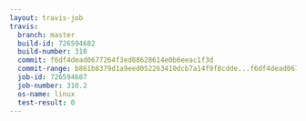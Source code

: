 ```yaml
---
layout: travis-job
travis:
  branch: master
  build-id: 726594682
  build-number: 310
  commit: f6df4dead0677264f3ed88628614e0b6eeac1f3d
  commit-range: b861b8379d1a9eed052263410dcb7a14f9f8cdde...f6df4dead0677264f3ed88628614e0b6eeac1f3d
  job-id: 726594687
  job-number: 310.2
  os-name: linux
  test-result: 0
---
```

